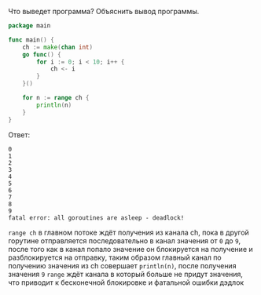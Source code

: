 Что выведет программа? Объяснить вывод программы.

```go
package main

func main() {
	ch := make(chan int)
	go func() {
		for i := 0; i < 10; i++ {
			ch <- i
		}
	}()

	for n := range ch {
		println(n)
	}
}
```

Ответ:

```
0
1
2
3
4
5
6
7
8
9
fatal error: all goroutines are asleep - deadlock!
```

```range ch``` в главном потоке ждёт получения из канала ch, пока в другой горутине
отправляется последовательно в канал значения от ```0``` до ```9```, после того как в канал попало
значение он блокируется на получение и разблокируется на отправку, таким образом
главный канал по получению значения из ch совершает ```println(n)```, после получения
значения ```9``` ```range``` ждёт канала в который больше не придут значения, что приводит
к бесконечной блокировке и фатальной ошибки дэдлок